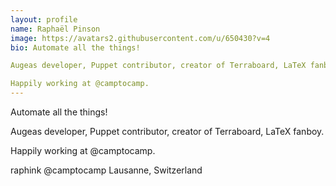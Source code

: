 ```yaml
---
layout: profile
name: Raphaël Pinson
image: https://avatars2.githubusercontent.com/u/650430?v=4
bio: Automate all the things!

Augeas developer, Puppet contributor, creator of Terraboard, LaTeX fanboy.

Happily working at @camptocamp.
---
```


Automate all the things!

Augeas developer, Puppet contributor, creator of Terraboard, LaTeX fanboy.

Happily working at @camptocamp.

raphink
@camptocamp 
Lausanne, Switzerland

